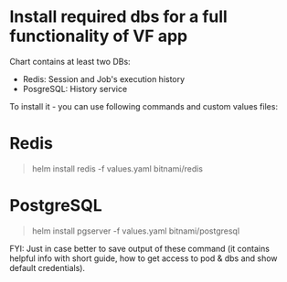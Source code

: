 # Install required dbs for a full functionality of VF app

Chart contains at least two DBs:
- Redis: Session and Job's execution history
- PosgreSQL: History service

To install it - you can use following commands and custom values files:

# Redis
> helm install redis -f values.yaml bitnami/redis

# PostgreSQL
> helm install pgserver -f values.yaml bitnami/postgresql

FYI: Just in case better to save output of these command (it contains helpful info with short guide, how to get access to pod & dbs and show default credentials).